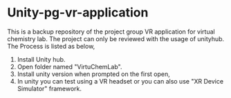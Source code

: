 # Unity-pg-vr-application
This is a backup repository of the project group VR application for virtual chemistry lab. The project can only be reviewed with the usage of unityhub.
The Process is listed as below,
1. Install Unity hub.
2. Open folder named "VirtuChemLab".
3. Install unity version when prompted on the first open,
4. In unity you can test using a VR headset or you can also use "XR Device Simulator" framework.
